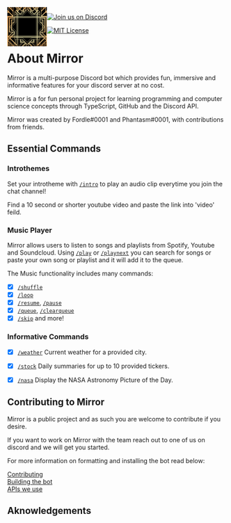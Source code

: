 <img align="left" width="auto" height="90" src="./docs/images/thumbnail128x128.png">

[![Join us on Discord](https://img.shields.io/discord/938519232155648011.svg?label=&logo=discord&logoColor=ffffff&color=7389D8&labelColor=6A7EC2)](https://discord.gg/uvdg2R5PAU)

[![MIT License](https://img.shields.io/badge/license-MIT-informational.svg)](./LICENSE)


# About Mirror

Mirror is a multi-purpose Discord bot which provides fun, immersive and informative features for your discord server at no cost.

Mirror is a for fun personal project for learning programming and computer science concepts through TypeScript, GitHub and the Discord API.

Mirror was created by Fordle#0001 and Phantasm#0001, with contributions from friends.

## Essential Commands

### Introthemes

Set your introtheme with [`/intro`](src/slashcommands/Intro.ts) to play an audio clip everytime you join the chat channel!

Find a 10 second or shorter youtube video and paste the link into 'video' feild.

### Music Player

Mirror allows users to listen to songs and playlists from Spotify, Youtube and Soundcloud.  Using [`/play`](src/slashcommands/Play.ts) or [`/playnext`](src/slashcommands/PlayNext.ts) you can search for songs or paste your own song or playlist and it will add it to the queue.

The Music functionality includes many commands:
 - [x] [`/shuffle`](src/slashcommands/Shuffle.ts)
 - [x] [`/loop`](src/slashcommands/Loop.ts)
 - [x] [`/resume`](src/slashcommands/Resume.ts), [`/pause`](src/slashcommands/Pause.ts)
 - [x] [`/queue`](src/slashcommands/Queue.ts), [`/clearqueue`](src/slashcommands/ClearQueue.ts)
 - [x] [`/skip`](src/slashcommands/Skip.ts)
 and more!
 
### Informative Commands

 - [x] [`/weather`](src/slashcommands/Weather.ts) Current weather for a provided city.

 - [x] [`/stock`](src/slashcommands/Stock.ts) Daily summaries for up to 10 provided tickers.

 - [x] [`/nasa`](src/slashcommands/Nasa.ts) Display the NASA Astronomy Picture of the Day.

## Contributing to Mirror

Mirror is a public project and as such you are welcome to contribute if you desire.

If you want to work on Mirror with the team reach out to one of us on discord and we will get you started.

For more information on formatting and installing the bot read below: 

[Contributing](docs/CONTRIBUTING.md)  
[Building the bot](docs/BUILDING.md)  
[APIs we use](docs/APIDOCUMENTATION.md)

## Aknowledgements



